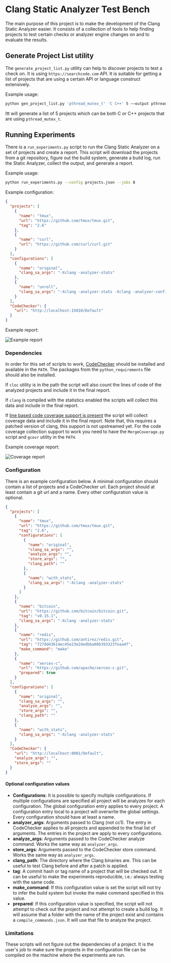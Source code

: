 Clang Static Analyzer Test Bench
================================

The main purpose of this project is to make the development of the Clang
Static Analyzer easier. It consists of a collection of tools to help
finding projects to test certain checks or analyzer engine changes on
and to evaluate the results.

Generate Project List utility
-----------------------------

The `generate_project_list.py` utility can help to discover projects to
test a check on. It is using `https://searchcode.com` API. It is suitable
for getting a list of projects that are using a certain API or language
construct extensively.

Example usage:

```bash
python gen_project_list.py 'pthread_mutex_t' 'C C++' 5 −−output pthread.json
```

Itt will generate a list of 5 projects which can be both C or C++ projects that
are using `pthread_mutex_t`.

Running Experiments
-------------------

There is a `run_experiments.py` script to run the Clang Static Analyzer on a
set of projects and create a report. This script will download the projects
from a git repository, figure out the build system, generate a build log,
run the Static Analyzer, collect the output, and generate a report.

Example usage:

```bash
python run_experiments.py --config projects.json --jobs 8
```

Example configuration:

```json
{
  "projects": [
    {
      "name": "tmux",
      "url": "https://github.com/tmux/tmux.git",
      "tag": "2.6"
    },
    {
      "name": "curl",
      "url": "https://github.com/curl/curl.git"
    }
  ],
  "configurations": [
    {
      "name": "original",
      "clang_sa_args": "-Xclang -analyzer-stats"
    },
    {
      "name": "unroll",
      "clang_sa_args": "-Xclang -analyzer-stats -Xclang -analyzer-config -Xclang unroll-loops=true,cfg-loopexit=true"
    }
  ],
  "CodeChecker": {
    "url": "http://localhost:15010/Default"
  }
}
```

Example report:

![Example report](https://raw.githubusercontent.com/Xazax-hun/csa-testbench/master/pictures/report.png)

### Dependencies

In order for this set of scripts to work, [CodeChecker](https://github.com/Ericsson/codechecker)
should be installed and available in the `PATH`. The packages from the
`python_requirements` file should also be installed.

If `cloc` utility is in the path the script will also count the lines of
code of the analyzed projects and include it in the final report.

If `clang` is compiled with the statistics enabled the scripts will collect
this data and include in the final report.

If [line based code coverage support is present](https://github.com/Xazax-hun/clang/commit/8428aeb89deb0b61a5d0101dc7fab962be0cf6e8)
the script will collect coverage data and include it in the final report.
Note that, this requires a patched version of clang, this support is not
upstreamed yet. For the code coverage collection support to work
you need to have the `MergeCoverage.py` script and `gcovr` utility
in the `PATH`.

Example coverage report:

![Coverage report](https://raw.githubusercontent.com/Xazax-hun/csa-testbench/master/pictures/coverage.png)

### Configuration

There is an example configuration below. A minimal configuration should contain a list
of projects and a CodeChecker url. Each project should at least contain a git url and
a name. Every other configuration value is optional.

```json
{
  "projects": [
    {
      "name": "tmux",
      "url": "https://github.com/tmux/tmux.git",
      "tag": "2.6",
      "configurations": [
        {
          "name": "original",
          "clang_sa_args": "",
          "analyze_args": "",
          "store_args": "",
          "clang_path": ""
        },
        {
          "name": "with_stats",
          "clang_sa_args": "-Xclang -analyzer-stats"
        }
      ]
    },
    {
      "name": "bitcoin",
      "url": "https://github.com/bitcoin/bitcoin.git",
      "tag": "v0.15.1",
      "clang_sa_args": "-Xclang -analyzer-stats"
    },
    {
      "name": "redis",
      "url": "https://github.com/antirez/redis.git",
      "tag": "727dd43614ec45e23e2dedbba08b393323feaa4f",
      "make_command": "make"
    },
    {
      "name": "xerces-c",
      "url": "https://github.com/apache/xerces-c.git",
      "prepared": true
    }
  ],
  "configurations": [
    {
      "name": "original",
      "clang_sa_args": "",
      "analyze_args": "",
      "store_args": "",
      "clang_path": ""
    },
    {
      "name": "with_stats",
      "clang_sa_args": "-Xclang -analyzer-stats"
    }
  ],
  "CodeChecker": {
    "url": "http://localhost:8001/Default",
    "analyze_args": "",
    "store_args": ""
  }
}
```

#### Optional configuration values

* **Configurations**: It is possible to specify multiple configurations. If multiple configurations are
specified all project will be analyzes for each configuration. The global configuration
entry applies to every project. A configuration entry local to a project will overwrite
the global settings. Every configuration should have at least a name.
* **analyzer_args**: Arguments passed to Clang (not cc1). The entry in CodeChecker applies to
all projects and appended to the final list of arguments. The entries in the project are
apply to every configurations.
* **analyze_args**: Arguments passed to the CodeChecker analyze command. Works the same way as
`analyzer_args`.
* **store_args**: Arguments passed to the CodeChecker store command. Works the same way as
`analyzer_args`.
* **clang_path**: The directory where the Clang binaries are. This can be useful to test Clang
before and after a patch is applied.
* **tag**: A commit hash or tag name of a project that will be checked out. It can be
useful to make the experiments reproducible, i.e.: always testing with the same code.
* **make_command**: If this configuration value is set the script will not try to 
infer the build system but invoke the make command specified in this value.
* **prepared**: If this configuration value is specified, the script will not attempt to
check out the project and not attempt to create a build log. It will assume that a folder
with the name of the project exist and contains a `compile_commands.json`. It will use that
file to analyze the project.

### Limitations

These scripts will not figure out the dependencies of a project. It is the user's job
to make sure the projects in the configuration file can be compiled on the machine where
the experiments are run.
